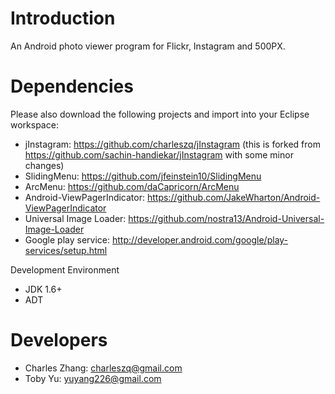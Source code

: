 Introduction
====================
An Android photo viewer program for Flickr, Instagram and 500PX.

Dependencies
====================
Please also download the following projects and import into your Eclipse workspace:
* jInstagram:	https://github.com/charleszq/jInstagram (this is forked from https://github.com/sachin-handiekar/jInstagram with some minor changes)
* SlidingMenu:	https://github.com/jfeinstein10/SlidingMenu
* ArcMenu:		https://github.com/daCapricorn/ArcMenu
* Android-ViewPagerIndicator: https://github.com/JakeWharton/Android-ViewPagerIndicator
* Universal Image Loader:	https://github.com/nostra13/Android-Universal-Image-Loader
* Google play service: http://developer.android.com/google/play-services/setup.html

Development Environment
* JDK 1.6+
* ADT

Developers
====================
* Charles Zhang: charleszq@gmail.com
* Toby Yu: yuyang226@gmail.com